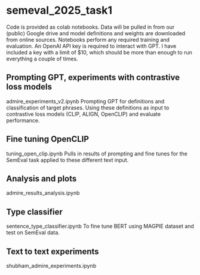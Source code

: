 # semeval_2025_task1
Code is provided as colab notebooks. 
Data will be pulled in from our (public) Google drive and model definitions and weights are downloaded from online sources. 
Notebooks perform any required training and evaluation. 
An OpenAI API key is required to interact with GPT. I have included a key with a limit of $10, which should be more than enough to run everything a couple of times.

## Prompting GPT, experiments with contrastive loss models
admire_experiments_v2.ipynb
Prompting GPT for definitions and classification of target phrases. 
Using these definitions as input to contrastive loss models (CLIP, ALIGN, OpenCLIP) and evaluate performance. 

## Fine tuning OpenCLIP
tuning_open_clip.ipynb
Pulls in results of prompting and fine tunes for the SemEval task applied to these different text input. 

## Analysis and plots
admire_results_analysis.ipynb

## Type classifier
sentence_type_classifier.ipynb
To fine tune BERT using MAGPIE dataset and test on SemEval data. 

## Text to text experiments 
shubham_admire_experiments.ipynb
